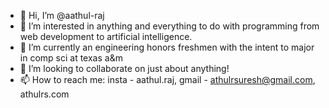 - 👋 Hi, I’m @aathul-raj
- 👀 I’m interested in anything and everything to do with programming from web development to artificial intelligence.
- 🌱 I’m currently an engineering honors freshmen with the intent to major in comp sci at texas a&m 
- 💞️ I’m looking to collaborate on just about anything!
- 📫 How to reach me: insta - aathul.raj, gmail - athulrsuresh@gmail.com, athulrs.com

<!---
aathul-raj/aathul-raj is a ✨ special ✨ repository because its `README.md` (this file) appears on your GitHub profile.
You can click the Preview link to take a look at your changes.
--->
